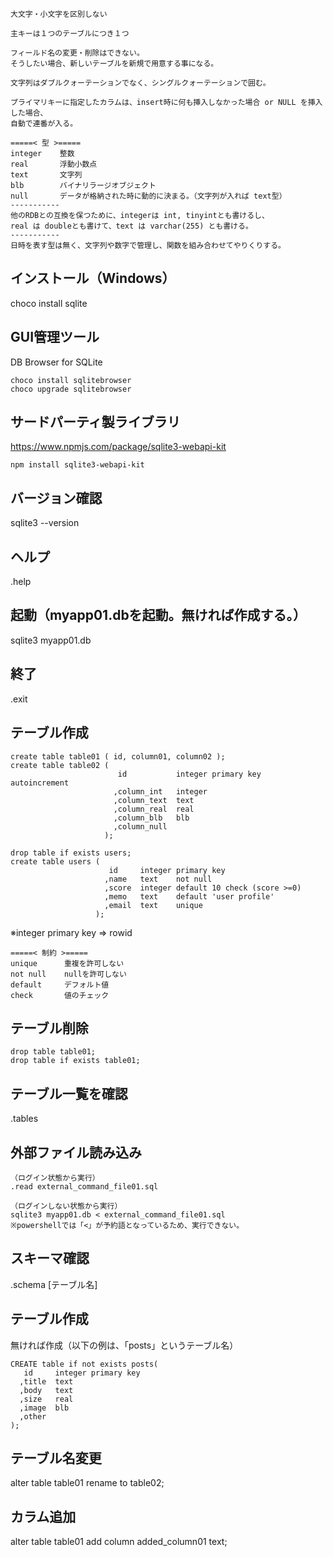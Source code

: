 ```
大文字・小文字を区別しない

主キーは１つのテーブルにつき１つ

フィールド名の変更・削除はできない。
そうしたい場合、新しいテーブルを新規で用意する事になる。

文字列はダブルクォーテーションでなく、シングルクォーテーションで囲む。

プライマリキーに指定したカラムは、insert時に何も挿入しなかった場合 or NULL を挿入した場合、
自動で連番が入る。

=====< 型 >=====
integer    整数
real       浮動小数点
text       文字列
blb        バイナリラージオブジェクト
null       データが格納された時に動的に決まる。（文字列が入れば text型）
-----------
他のRDBとの互換を保つために、integerは int, tinyintとも書けるし、
real は doubleとも書けて、text は varchar(255) とも書ける。
-----------
日時を表す型は無く、文字列や数字で管理し、関数を組み合わせてやりくりする。
```

## インストール（Windows）
choco install sqlite

## GUI管理ツール
DB Browser for SQLite
```
choco install sqlitebrowser
choco upgrade sqlitebrowser
```

## サードパーティ製ライブラリ
https://www.npmjs.com/package/sqlite3-webapi-kit
```
npm install sqlite3-webapi-kit
```

## バージョン確認
sqlite3 --version

## ヘルプ
.help

## 起動（myapp01.dbを起動。無ければ作成する。）
sqlite3 myapp01.db

## 終了
.exit

## テーブル作成
```
create table table01 ( id, column01, column02 );
create table table02 ( 
                        id           integer primary key  autoincrement
                       ,column_int   integer
                       ,column_text  text 
                       ,column_real  real 
                       ,column_blb   blb 
                       ,column_null 
                     );

drop table if exists users;
create table users (
                      id     integer primary key
                     ,name   text    not null
                     ,score  integer default 10 check (score >=0)
                     ,memo   text    default 'user profile'
                     ,email  text    unique
                   );
```
※integer primary key => rowid    
```
=====< 制約 >=====
unique      重複を許可しない
not null    nullを許可しない
default     デフォルト値
check       値のチェック
```

## テーブル削除
```
drop table table01;
drop table if exists table01;
```

## テーブル一覧を確認
.tables
## 外部ファイル読み込み
```
（ログイン状態から実行）
.read external_command_file01.sql

（ログインしない状態から実行）
sqlite3 myapp01.db < external_command_file01.sql
※powershellでは「<」が予約語となっているため、実行できない。
```

## スキーマ確認
.schema [テーブル名]

## テーブル作成
無ければ作成（以下の例は、「posts」というテーブル名）
```
CREATE table if not exists posts(
   id     integer primary key
  ,title  text
  ,body   text
  ,size   real
  ,image  blb  
  ,other  
);
```

## テーブル名変更
alter table table01 rename to table02;

## カラム追加
alter table table01 add column added_column01 text;





